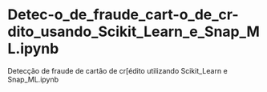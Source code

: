 # Detec-o_de_fraude_cart-o_de_cr-dito_usando_Scikit_Learn_e_Snap_ML.ipynb
Detecção de fraude de cartão de cr[édito utilizando Scikit_Learn e Snap_ML.ipynb
